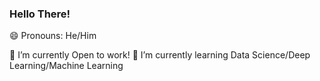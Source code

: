 ### Hello There!
😄 Pronouns: He/Him

🔭 I’m currently Open to work!
🌱 I’m currently learning Data Science/Deep Learning/Machine Learning
